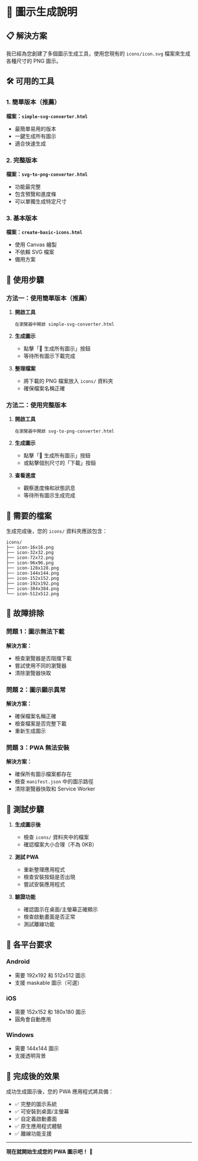 # 🎨 圖示生成說明

## 📋 解決方案

我已經為您創建了多個圖示生成工具，使用您現有的 `icons/icon.svg` 檔案來生成各種尺寸的 PNG 圖示。

## 🛠️ 可用的工具

### 1. 簡單版本（推薦）
**檔案：`simple-svg-converter.html`**
- 最簡單易用的版本
- 一鍵生成所有圖示
- 適合快速生成

### 2. 完整版本
**檔案：`svg-to-png-converter.html`**
- 功能最完整
- 包含預覽和進度條
- 可以單獨生成特定尺寸

### 3. 基本版本
**檔案：`create-basic-icons.html`**
- 使用 Canvas 繪製
- 不依賴 SVG 檔案
- 備用方案

## 🚀 使用步驟

### 方法一：使用簡單版本（推薦）

1. **開啟工具**
   ```
   在瀏覽器中開啟 simple-svg-converter.html
   ```

2. **生成圖示**
   - 點擊「🚀 生成所有圖示」按鈕
   - 等待所有圖示下載完成

3. **整理檔案**
   - 將下載的 PNG 檔案放入 `icons/` 資料夾
   - 確保檔案名稱正確

### 方法二：使用完整版本

1. **開啟工具**
   ```
   在瀏覽器中開啟 svg-to-png-converter.html
   ```

2. **生成圖示**
   - 點擊「🚀 生成所有圖示」按鈕
   - 或點擊個別尺寸的「下載」按鈕

3. **查看進度**
   - 觀察進度條和狀態訊息
   - 等待所有圖示生成完成

## 📁 需要的檔案

生成完成後，您的 `icons/` 資料夾應該包含：

```
icons/
├── icon-16x16.png
├── icon-32x32.png
├── icon-72x72.png
├── icon-96x96.png
├── icon-128x128.png
├── icon-144x144.png
├── icon-152x152.png
├── icon-192x192.png
├── icon-384x384.png
└── icon-512x512.png
```

## 🔧 故障排除

### 問題 1：圖示無法下載
**解決方案：**
- 檢查瀏覽器是否阻擋下載
- 嘗試使用不同的瀏覽器
- 清除瀏覽器快取

### 問題 2：圖示顯示異常
**解決方案：**
- 確保檔案名稱正確
- 檢查檔案是否完整下載
- 重新生成圖示

### 問題 3：PWA 無法安裝
**解決方案：**
- 確保所有圖示檔案都存在
- 檢查 `manifest.json` 中的圖示路徑
- 清除瀏覽器快取和 Service Worker

## 🎯 測試步驟

1. **生成圖示後**
   - 檢查 `icons/` 資料夾中的檔案
   - 確認檔案大小合理（不為 0KB）

2. **測試 PWA**
   - 重新整理應用程式
   - 檢查安裝按鈕是否出現
   - 嘗試安裝應用程式

3. **驗證功能**
   - 確認圖示在桌面/主螢幕正確顯示
   - 檢查啟動畫面是否正常
   - 測試離線功能

## 📱 各平台要求

### Android
- 需要 192x192 和 512x512 圖示
- 支援 maskable 圖示（可選）

### iOS
- 需要 152x152 和 180x180 圖示
- 圓角會自動應用

### Windows
- 需要 144x144 圖示
- 支援透明背景

## 🎉 完成後的效果

成功生成圖示後，您的 PWA 應用程式將具備：

- ✅ 完整的圖示系統
- ✅ 可安裝到桌面/主螢幕
- ✅ 自定義啟動畫面
- ✅ 原生應用程式體驗
- ✅ 離線功能支援

---

**現在就開始生成您的 PWA 圖示吧！** 🚀
